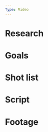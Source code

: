 ```yaml
---
Type: Video
---
```

# Research

# Goals

# Shot list

# Script

# Footage

[](https://www.notion.soundefined)

[](https://www.notion.soundefined)